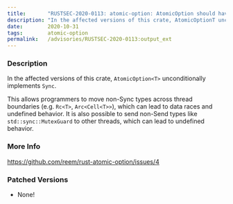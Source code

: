 ```yaml
---
title:       "RUSTSEC-2020-0113: atomic-option: AtomicOption should have Send + Sync bound on its type argument."
description: "In the affected versions of this crate, AtomicOptionT unconditionally implements Sync. This allows programmers to move nonSync types across thread boundaries e.g. RcT, ArcCellT, which can lead to data races and undefined behavior. It is also possible to send nonSend types like stdsyncMutexGuard to other threads, which can lead to undefined behavior."
date:        2020-10-31
tags:        atomic-option
permalink:   /advisories/RUSTSEC-2020-0113:output_ext
---
```


### Description

In the affected versions of this crate,
`AtomicOption<T>` unconditionally implements `Sync`.

This allows programmers to move non-Sync types across thread boundaries (e.g. `Rc<T>`, `Arc<Cell<T>>`), which can lead to data races and undefined behavior. 
It is also possible to send non-Send types like `std::sync::MutexGuard` to other threads, which can lead to undefined behavior.

### More Info

<https://github.com/reem/rust-atomic-option/issues/4>

### Patched Versions

- None!

